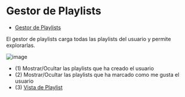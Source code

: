 # Gestor de Playlists

- [Gestor de Playlists](#gestor-de-playlists)

El gestor de playlists carga todas las playlists del usuario y permite explorarlas.

![image](https://user-images.githubusercontent.com/10118909/176486795-700905bc-bdb8-478f-8f90-c6d567069712.png)

- (1) Mostrar/Ocultar las playlists que ha creado el usuario
- (2) Mostrar/Ocultar las playlists que ha marcado como me gusta el usuario
- (3) [Vista de Playlist](./playlistView.md)
